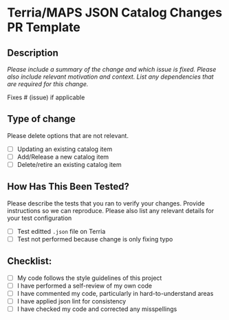 # Terria/MAPS JSON Catalog Changes PR Template

## Description

*Please include a summary of the change and which issue is fixed. Please also include relevant motivation and context. List any dependencies that are required for this change.*

Fixes # (issue) if applicable

## Type of change

Please delete options that are not relevant.

- [ ] Updating an existing catalog item
- [ ] Add/Release a new catalog item
- [ ] Delete/retire an existing catalog item

## How Has This Been Tested?

Please describe the tests that you ran to verify your changes. Provide instructions so we can reproduce. Please also list any relevant details for your test configuration

- [ ] Test editted `.json` file on Terria
- [ ] Test not performed because change is only fixing typo

## Checklist:

- [ ] My code follows the style guidelines of this project
- [ ] I have performed a self-review of my own code
- [ ] I have commented my code, particularly in hard-to-understand areas
- [ ] I have applied json lint for consistency
- [ ] I have checked my code and corrected any misspellings
